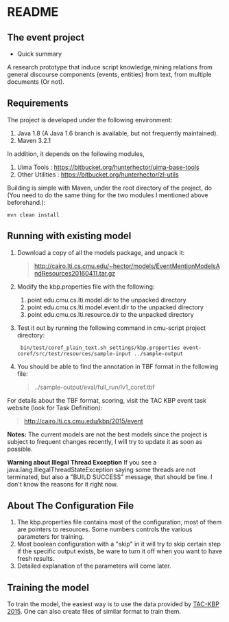 # README #

The event project
-----------------

 - Quick summary

A research prototype that induce script knowledge,mining relations from general discourse components (events, entities) from text, from multiple documents (Or not).

Requirements
----------
The project is developed under the following environment:

1. Java 1.8  (A Java 1.6 branch is available, but not frequently maintained).
2. Maven 3.2.1

In addition, it depends on the following modules,

1. Uima Tools : https://bitbucket.org/hunterhector/uima-base-tools
2. Other Utilities : https://bitbucket.org/hunterhector/zl-utils

Building is simple with Maven, under the root directory of the project, do (You need to do the same thing for the two modules I mentioned above beforehand.):
    
    mvn clean install
    
Running with existing model
----------
1. Download a copy of all the models package, and unpack it: 
   > http://cairo.lti.cs.cmu.edu/~hector/models/EventMentionModelsAndResources20160411.tar.gz
2. Modify the kbp.properties file with the following:
    1. point edu.cmu.cs.lti.model.dir to the unpacked directory
    2. point edu.cmu.cs.lti.model.event.dir to the unpacked directory
    3. point edu.cmu.cs.lti.resource.dir to the unpacked directory
3. Test it out by running the following command in cmu-script project directory:

        bin/test/coref_plain_text.sh settings/kbp.properties event-coref/src/test/resources/sample-input ../sample-output
    
4. You should be able to find the annotation in TBF format in the following file:
   > ../sample-output/eval/full_run/lv1_coref.tbf

For details about the TBF format, scoring, visit the TAC KBP event task website (look for Task Definition):
   > http://cairo.lti.cs.cmu.edu/kbp/2015/event
   
**Notes:**
    The current models are not the best models since the project is subject to frequent changes recently, I will try to update it as soon as possible.

**Warning about Illegal Thread Exception**
If you see a java.lang.IllegalThreadStateException saying some threads are not terminated, but also a "BUILD SUCCESS" message, that should be fine. I don't know the reasons for it right now.

About The Configuration File
----------
1. The kbp.properties file contains most of the configuration, most of them are pointers to resources. Some numbers controls the various parameters for training.
2. Most boolean configuration with a "skip" in it will try to skip certain step if the specific output exists, be ware to turn it off when you want to have fresh results.
3. Detailed explanation of the parameters will come later.


Training the model
----------
To train the model, the easiest way is to use the data provided by [TAC-KBP 2015](http://www.nist.gov/tac/2015/KBP/data.html). One can also create files of similar format to train them.